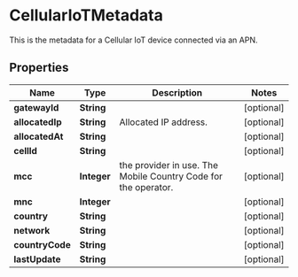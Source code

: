 

# CellularIoTMetadata

This is the metadata for a Cellular IoT device connected via an APN.

## Properties

| Name | Type | Description | Notes |
|------------ | ------------- | ------------- | -------------|
|**gatewayId** | **String** |  |  [optional] |
|**allocatedIp** | **String** | Allocated IP address. |  [optional] |
|**allocatedAt** | **String** |  |  [optional] |
|**cellId** | **String** |  |  [optional] |
|**mcc** | **Integer** | the provider in use.  The Mobile Country Code for the operator. |  [optional] |
|**mnc** | **Integer** |  |  [optional] |
|**country** | **String** |  |  [optional] |
|**network** | **String** |  |  [optional] |
|**countryCode** | **String** |  |  [optional] |
|**lastUpdate** | **String** |  |  [optional] |



